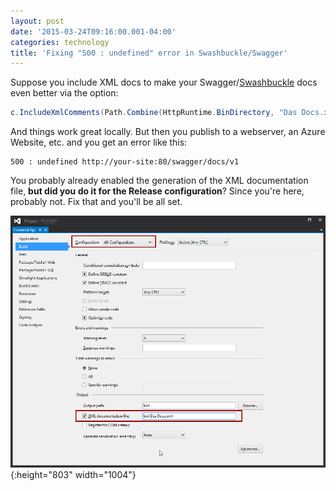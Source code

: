 ```yaml
---
layout: post
date: '2015-03-24T09:16:00.001-04:00'
categories: technology
title: 'Fixing "500 : undefined" error in Swashbuckle/Swagger'
---
```


Suppose you include XML docs to make your Swagger/[Swashbuckle](https://github.com/domaindrivendev/Swashbuckle) docs even better via the option:

```cs
c.IncludeXmlComments(Path.Combine(HttpRuntime.BinDirectory, "Das Docs.xml"));
```

And things work great locally. But then you publish to a webserver, an Azure Website, etc. and you get an error like this:

    500 : undefined http://your-site:80/swagger/docs/v1

You probably already enabled the generation of the XML documentation file, **but did you do it for the Release configuration**? Since you're here, probably not. Fix that and you'll be all set.

![](/assets/2015/project-dialog.png){:height="803" width="1004"}
